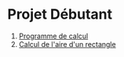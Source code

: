 # Projet Débutant

1. [Programme de calcul](./1.%20Programme%20de%20calcul)
2. [Calcul de l'aire d'un rectangle](.2.%20Calcul)

